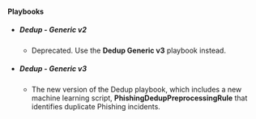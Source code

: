 
#### Playbooks
- ##### Dedup - Generic v2
  - Deprecated. Use the **Dedup Generic v3** playbook instead.

- ##### Dedup - Generic v3
  - The new version of the Dedup playbook, which includes a new machine learning script, **PhishingDedupPreprocessingRule** that identifies duplicate Phishing incidents.